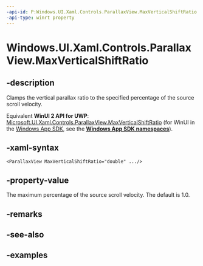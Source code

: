 ```yaml
---
-api-id: P:Windows.UI.Xaml.Controls.ParallaxView.MaxVerticalShiftRatio
-api-type: winrt property
---
```


<!-- Property syntax.
public double MaxVerticalShiftRatio { get;  set; }
-->

# Windows.UI.Xaml.Controls.ParallaxView.MaxVerticalShiftRatio

## -description

Clamps the vertical parallax ratio to the specified percentage of the source scroll velocity.

Equivalent **WinUI 2 API for UWP**: [Microsoft.UI.Xaml.Controls.ParallaxView.MaxVerticalShiftRatio](/windows/winui/api/microsoft.ui.xaml.controls.parallaxview.maxverticalshiftratio) (for WinUI in the [Windows App SDK](/windows/apps/windows-app-sdk/), see the **[Windows App SDK namespaces](/windows/windows-app-sdk/api/winrt/)**).

## -xaml-syntax

```xaml
<ParallaxView MaxVerticalShiftRatio="double" .../>
```

## -property-value

The maximum percentage of the source scroll velocity. The default is 1.0.

## -remarks

## -see-also

## -examples

